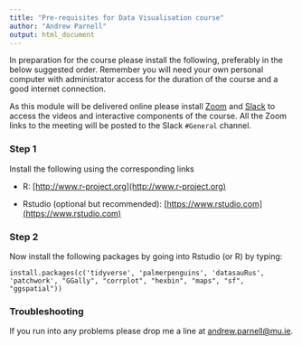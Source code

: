 ```yaml
---
title: "Pre-requisites for Data Visualisation course"
author: "Andrew Parnell"
output: html_document
---
```


In preparation for the course please install the following, preferably in the below suggested order. Remember you will need your own personal computer with administrator access for the duration of the course and a good internet connection.

As this module will be delivered online please install [Zoom](https://www.zoom.us) and [Slack](https://slack.com) to access the videos and interactive components of the course. All the Zoom links to the meeting will be posted to the Slack `#General` channel.

### Step 1

Install the following using the corresponding links

-	R: [http://www.r-project.org](http://www.r-project.org)

-	Rstudio (optional but recommended): [https://www.rstudio.com](https://www.rstudio.com)

### Step 2

Now install the following packages by going into Rstudio (or R) by typing:
```{r,eval=FALSE}
install.packages(c('tidyverse', 'palmerpenguins', 'datasauRus', 'patchwork', "GGally", "corrplot", "hexbin", "maps", "sf", "ggspatial"))
```

### Troubleshooting

If you run into any problems please drop me a line at <andrew.parnell@mu.ie>.


